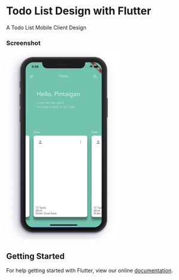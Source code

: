 # Todo List Design with Flutter

A Todo List Mobile Client Design

### Screenshot
<img src = "/resource/screen-shot-gif.gif" height = 500/>

## Getting Started

For help getting started with Flutter, view our online
[documentation](https://flutter.io/).
